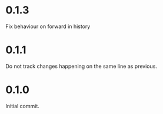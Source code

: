 # 0.1.3
Fix behaviour on forward in history

# 0.1.1
Do not track changes happening on the same line as previous.

# 0.1.0
Initial commit.